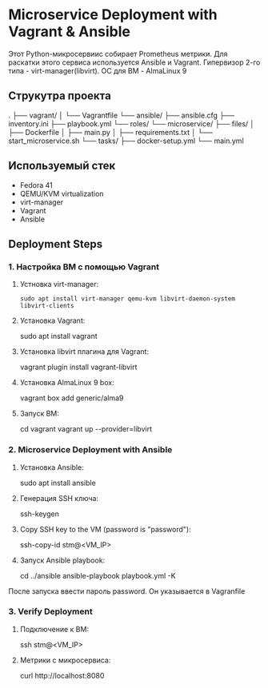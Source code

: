 # Microservice Deployment with Vagrant & Ansible

Этот Python-микросервиис собирает Prometheus метрики. Для раскатки этого сервиса используется Ansible и Vagrant. Гипервизор 2-го типа - virt-manager(libvirt). ОС для ВМ - AlmaLinux 9

## Струкутра проекта

.
├── vagrant/
│   └── Vagrantfile
└── ansible/
    ├── ansible.cfg
    ├── inventory.ini
    ├── playbook.yml
    └── roles/
        └── microservice/
            ├── files/
            │   ├── Dockerfile
            │   ├── main.py
            │   ├── requirements.txt
            │   └── start_microservice.sh
            └── tasks/
                ├── docker-setup.yml
                └── main.yml
## Используемый стек

- Fedora 41
- QEMU/KVM virtualization
- virt-manager
- Vagrant
- Ansible

## Deployment Steps

### 1. Настройка ВМ с помощью Vagrant

1. Устновка virt-manager:
  
   ```sudo apt install virt-manager qemu-kvm libvirt-daemon-system libvirt-clients```
   
2. Установка Vagrant:
  
   sudo apt install vagrant
   
3. Установка libvirt плагина для Vagrant:
  
   vagrant plugin install vagrant-libvirt
   
4. Установка AlmaLinux 9 box:
  
   vagrant box add generic/alma9
   
5. Запуск ВМ:
  
   cd vagrant
   vagrant up --provider=libvirt
   
### 2. Microservice Deployment with Ansible

1. Установка Ansible:
  
   sudo apt install ansible
   
2. Генерация SSH ключа:
  
   ssh-keygen
   
3. Copy SSH key to the VM (password is "password"):
  
   ssh-copy-id stm@<VM_IP>
   
4. Запуск Ansible playbook:
  
   cd ../ansible
   ansible-playbook playbook.yml -K

После запуска ввести пароль password. Он указывается в Vagranfile
   

### 3. Verify Deployment

1. Подключение к ВМ:
  
   ssh stm@<VM_IP>
   
2. Метрики с микросервиса:
  
   curl http://localhost:8080
   
